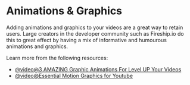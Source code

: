 # Animations & Graphics

Adding animations and graphics to your videos are a great way to retain users. Large creators in the developer community such as Fireship.io do this to great effect by having a mix of informative and humourous animations and graphics.

Learn more from the following resources:

- [@video@3 AMAZING Graphic Animations For Level UP Your Videos](https://www.youtube.com/watch?v=cnyQkr21oM8)
- [@video@Essential Motion Graphics for Youtube](https://www.youtube.com/watch?v=HH0VBOyht0E)